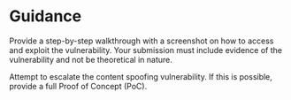 # Guidance

Provide a step-by-step walkthrough with a screenshot on how to access and exploit the vulnerability. Your submission must include evidence of the vulnerability and not be theoretical in nature.

Attempt to escalate the content spoofing vulnerability. If this is possible, provide a full Proof of Concept (PoC).
